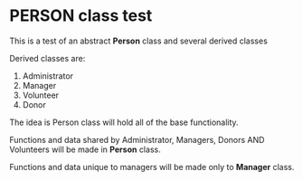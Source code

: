 # PERSON class test
This is a test of an abstract __Person__ class and several derived classes 

Derived classes are:
1. Administrator
2. Manager
3. Volunteer
4. Donor

The idea is Person class will hold all of the base functionality.

Functions and data shared by Administrator, Managers, Donors AND Volunteers will be made in __Person__ class.

Functions and data unique to managers will be made only to __Manager__ class.
